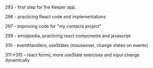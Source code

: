 293 - first step for the Keeper app,

296 - practicing React code and implementations

297 - improving code for  "my contacts project"

299 - emojipedia, practicing react components and javascript

310 - eventHandlers, useStates (mouseover, change states on events)

311->315 - react forms, more useState exercises and input change dynamically
